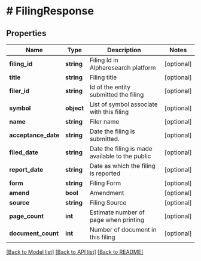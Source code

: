 # # FilingResponse

## Properties

Name | Type | Description | Notes
------------ | ------------- | ------------- | -------------
**filing_id** | **string** | Filing Id in Alpharesearch platform | [optional]
**title** | **string** | Filing title | [optional]
**filer_id** | **string** | Id of the entity submitted the filing | [optional]
**symbol** | **object** | List of symbol associate with this filing | [optional]
**name** | **string** | Filer name | [optional]
**acceptance_date** | **string** | Date the filing is submitted. | [optional]
**filed_date** | **string** | Date the filing is made available to the public | [optional]
**report_date** | **string** | Date as which the filing is reported | [optional]
**form** | **string** | Filing Form | [optional]
**amend** | **bool** | Amendment | [optional]
**source** | **string** | Filing Source | [optional]
**page_count** | **int** | Estimate number of page when printing | [optional]
**document_count** | **int** | Number of document in this filing | [optional]

[[Back to Model list]](../../README.md#models) [[Back to API list]](../../README.md#endpoints) [[Back to README]](../../README.md)
